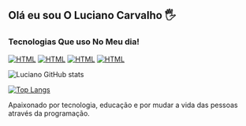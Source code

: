 ## Olá eu sou O Luciano Carvalho 🖐️

### Tecnologias Que uso No Meu dia!
[![HTML](https://img.shields.io/badge/HTML5-E34F26?style=for-the-badge&logo=html5&logoColor=white)]()
[![HTML](https://img.shields.io/badge/CSS3-1572B6?style=for-the-badge&logo=css3&logoColor=white)]()
[![HTML](https://img.shields.io/badge/JavaScript-F7DF1E?style=for-the-badge&logo=javascript&logoColor=black)]()
[![HTML](https://img.shields.io/badge/NodeJs-00599C?style=for-the-badge&logo=c&logoColor=white)]()


![Luciano GitHub stats](https://github-readme-stats.vercel.app/api?username=LucianoCarvalho0106&show_icons=true&theme=dracula)

[![Top Langs](https://github-readme-stats.vercel.app/api/top-langs/?username=LucianoCarvalho0106&langs_count=8)](https://github.com/LucianoCarvalho0106/github-readme-stats)

Apaixonado por tecnologia, educação e por mudar a vida das pessoas através da programação.
